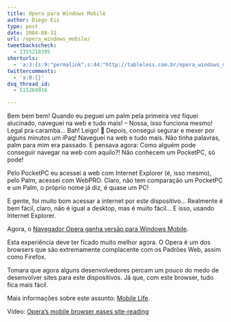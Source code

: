 ```yaml
---
title: Opera para Windows Mobile
author: Diego Eis
type: post
date: 2004-08-31
url: /opera_windows_mobile/
tweetbackscheck:
  - 1355218395
shorturls:
  - 'a:3:{s:9:"permalink";s:44:"http://tableless.com.br/opera_windows_mobile";s:7:"tinyurl";s:26:"http://tinyurl.com/4yry732";s:4:"isgd";s:19:"http://is.gd/cH0myt";}'
twittercomments:
  - 'a:0:{}'
dsq_thread_id:
  - 515269916

---
```

Bem bem bem! Quando eu peguei um palm pela primeira vez fiquei alucinado, naveguei na web e tudo mais! &#8211; Nossa, isso funciona mesmo! Legal pra caramba&#8230; Bah! Leigo! 🙂 Depois, consegui segurar e mexer por alguns minutos um iPaq! Naveguei na web e tudo mais. Não tinha palavras, palm para mim era passado. E pensava agora: Como alguém pode conseguir navegar na web com aquilo?! Não conhecem um PocketPC, só pode! 

Pelo PocketPC eu acessei a web com Internet Explorer (é, isso mesmo), pelo Palm, acessei com WebPRO. Claro, não tem comparação um PocketPC e um Palm, o próprio nome já diz, é quase um PC!
              
E gente, foi muito bom acessar a internet por este dispositivo&#8230; Realmente é bem fácil, claro, não é igual a desktop, mas é muito fácil&#8230; E isso, usando Internet Explorer. 

Agora, o [Navegador Opera ganha versão para Windows Mobile][1].
              
Esta experiência deve ter ficado muito melhor agora. O Opera é um dos browsers que são extremamente complacente com os Padrões Web, assim como Firefox. 

Tomara que agora alguns desenvolvedores percam um pouco do medo de desenvolver sites para este dispositivos. Já que, com este browser, tudo fica mais fácil. 

Mais informações sobre este assunto: [Mobile Life][2].
              
Vídeo: [Opera&#8217;s mobile browser eases site-reading][3]

 [1]: http://www1.folha.uol.com.br/folha/informatica/ult124u16858.shtml
 [2]: http://www.mobilelife.com.br/comenta.asp?post=190#com
 [3]: http://news.com.com/1606-2-733828.html